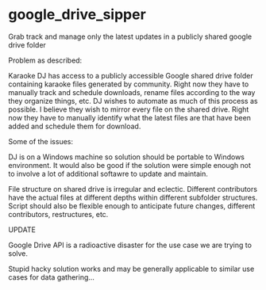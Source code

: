 # google_drive_sipper
Grab track and manage only the latest updates in a publicly shared google drive folder

Problem as described:

Karaoke DJ has access to a publicly accessible Google shared drive folder containing karaoke files generated by community.  Right now they have to manually track and schedule downloads, rename files according to the way they organize things, etc.  DJ wishes to automate as much of this process as possible.  I believe they wish to mirror every file on the shared drive.  Right now they have to manually identify what the latest files are that have been added and schedule them for download.

Some of the issues:

DJ is on a Windows machine so solution should be portable to Windows environment.  It would also be good if the solution were simple enough not to involve a lot of additional softawre to update and maintain.

File structure on shared drive is irregular and eclectic.  Different contributors have the actual files at different depths within different subfolder structures.  Script should also be flexible enough to anticipate future changes, different contributors, restructures, etc.

UPDATE

Google Drive API is a radioactive disaster for the use case we are trying to solve.

Stupid hacky solution works and may be generally applicable to similar use cases for data gathering...
